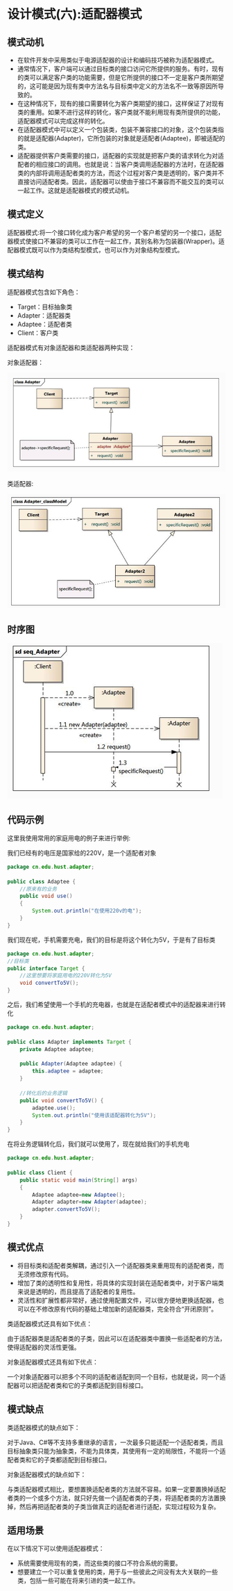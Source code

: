 # 设计模式(六):适配器模式

## 模式动机

- 在软件开发中采用类似于电源适配器的设计和编码技巧被称为适配器模式。
- 通常情况下，客户端可以通过目标类的接口访问它所提供的服务。有时，现有的类可以满足客户类的功能需要，但是它所提供的接口不一定是客户类所期望的，这可能是因为现有类中方法名与目标类中定义的方法名不一致等原因所导致的。
- 在这种情况下，现有的接口需要转化为客户类期望的接口，这样保证了对现有类的重用。如果不进行这样的转化，客户类就不能利用现有类所提供的功能，适配器模式可以完成这样的转化。
- 在适配器模式中可以定义一个包装类，包装不兼容接口的对象，这个包装类指的就是适配器(Adapter)，它所包装的对象就是适配者(Adaptee)，即被适配的类。
- 适配器提供客户类需要的接口，适配器的实现就是把客户类的请求转化为对适配者的相应接口的调用。也就是说：当客户类调用适配器的方法时，在适配器类的内部将调用适配者类的方法，而这个过程对客户类是透明的，客户类并不直接访问适配者类。因此，适配器可以使由于接口不兼容而不能交互的类可以一起工作。这就是适配器模式的模式动机。

## 模式定义

​	适配器模式:将一个接口转化成为客户希望的另一个客户希望的另一个接口，适配器模式使接口不兼容的类可以工作在一起工作，其别名称为包装器(Wrapper)。适配器模式既可以作为类结构型模式，也可以作为对象结构型模式。

## 模式结构

适配器模式包含如下角色：

- Target：目标抽象类
- Adapter：适配器类
- Adaptee：适配者类
- Client：客户类

适配器模式有对象适配器和类适配器两种实现：

对象适配器：

 ![image-20180715153418027](img/适配器模式之对象适配器类图.png)

类适配器:

![image-20180715153503575](img/适配器模式之类适配器类图.png)

## 时序图

![image-20180715153701360](img/适配器模式时序图.png)

## 代码示例

这里我使用常用的家庭用电的例子来进行举例:

我们已经有的电压是国家给的220V，是一个适配者对象

```java
package cn.edu.hust.adapter;

public class Adaptee {
    //原来有的业务
    public void use()
    {
        System.out.println("在使用220v的电");
    }
}

```

我们现在呢，手机需要充电，我们的目标是将这个转化为5V，于是有了目标类

```java
package cn.edu.hust.adapter;
//目标类
public interface Target {
    //这里想要将家庭用电的220V转化为5V
    void convertTo5V();
}

```

之后，我们希望使用一个手机的充电器，也就是在适配者模式中的适配器来进行转化

```java
package cn.edu.hust.adapter;

public class Adapter implements Target {
    private Adaptee adaptee;

    public Adapter(Adaptee adaptee) {
        this.adaptee = adaptee;
    }

    //转化后的业务逻辑
    public void convertTo5V() {
        adaptee.use();
        System.out.println("使用该适配器转化为5V");
    }
}

```

在将业务逻辑转化后，我们就可以使用了，现在就给我们的手机充电

```java
package cn.edu.hust.adapter;

public class Client {
    public static void main(String[] args)
    {
        Adaptee adaptee=new Adaptee();
        Adapter adapter=new Adapter(adaptee);
        adapter.convertTo5V();
    }
}

```

## 模式优点

- 将目标类和适配者类解耦，通过引入一个适配器类来重用现有的适配者类，而无须修改原有代码。
- 增加了类的透明性和复用性，将具体的实现封装在适配者类中，对于客户端类来说是透明的，而且提高了适配者的复用性。
- 灵活性和扩展性都非常好，通过使用配置文件，可以很方便地更换适配器，也可以在不修改原有代码的基础上增加新的适配器类，完全符合“开闭原则”。

类适配器模式还具有如下优点：

由于适配器类是适配者类的子类，因此可以在适配器类中置换一些适配者的方法，使得适配器的灵活性更强。

对象适配器模式还具有如下优点：

一个对象适配器可以把多个不同的适配者适配到同一个目标，也就是说，同一个适配器可以把适配者类和它的子类都适配到目标接口。

## 模式缺点

类适配器模式的缺点如下：

​	对于Java、C#等不支持多重继承的语言，一次最多只能适配一个适配者类，而且目标抽象类只能为抽象类，不能为具体类，其使用有一定的局限性，不能将一个适配者类和它的子类都适配到目标接口。

对象适配器模式的缺点如下：

​	与类适配器模式相比，要想置换适配者类的方法就不容易。如果一定要置换掉适配者类的一个或多个方法，就只好先做一个适配者类的子类，将适配者类的方法置换掉，然后再把适配者类的子类当做真正的适配者进行适配，实现过程较为复杂。

## 适用场景

在以下情况下可以使用适配器模式：

- 系统需要使用现有的类，而这些类的接口不符合系统的需要。
- 想要建立一个可以重复使用的类，用于与一些彼此之间没有太大关联的一些类，包括一些可能在将来引进的类一起工作。
